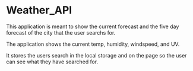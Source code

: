 # Weather_API
This application is meant to show the current forecast and the five day forecast of the city that the user searchs for.

The application shows the current temp, humidity, windspeed, and UV.

It stores the users search in the local storage and on the page so the user can see what they have searched for. 

